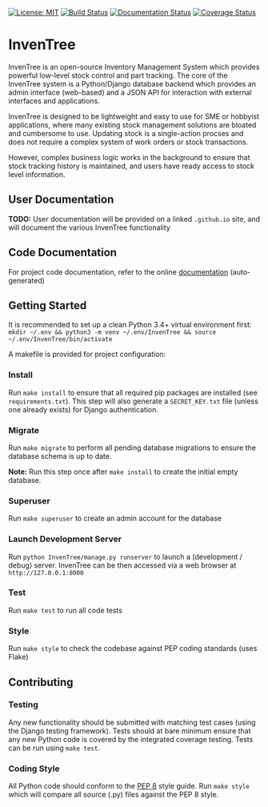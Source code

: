 [![License: MIT](https://img.shields.io/badge/License-MIT-yellow.svg)](https://opensource.org/licenses/MIT) [![Build Status](https://travis-ci.org/inventree/InvenTree.svg?branch=master)](https://travis-ci.org/inventree/InvenTree) [![Documentation Status](https://readthedocs.org/projects/inventree/badge/?version=latest)](https://inventree.readthedocs.io/en/latest/?badge=latest) [![Coverage Status](https://coveralls.io/repos/github/inventree/InvenTree/badge.svg)](https://coveralls.io/github/inventree/InvenTree)

# InvenTree 
InvenTree is an open-source Inventory Management System which provides powerful low-level stock control and part tracking. The core of the InvenTree system is a Python/Django database backend which provides an admin interface (web-based) and a JSON API for interaction with external interfaces and applications.

InvenTree is designed to be lightweight and easy to use for SME or hobbyist applications, where many existing stock management solutions are bloated and cumbersome to use. Updating stock is a single-action procses and does not require a complex system of work orders or stock transactions. 

However, complex business logic works in the background to ensure that stock tracking history is maintained, and users have ready access to stock level information.

## User Documentation

**TODO:** User documentation will be provided on a linked ```.github.io``` site, and will document the various InvenTree functionality

## Code Documentation

For project code documentation, refer to the online [documentation](http://inventree.readthedocs.io/en/latest/) (auto-generated)


## Getting Started

It is recommended to set up a clean Python 3.4+ virtual environment first:
`mkdir ~/.env && python3 -m venv ~/.env/InvenTree && source ~/.env/InvenTree/bin/activate`

A makefile is provided for project configuration:

### Install

Run `make install` to ensure that all required pip packages are installed (see `requirements.txt`). This step will also generate a `SECRET_KEY.txt` file (unless one already exists) for Django authentication.

### Migrate

Run `make migrate` to perform all pending database migrations to ensure the database schema is up to date. 

**Note:** Run this step once after `make install` to create the initial empty database.

### Superuser

Run `make superuser` to create an admin account for the database

### Launch Development Server

Run `python InvenTree/manage.py runserver` to launch a (development / debug) server. InvenTree can be then accessed via a web browser at `http://127.0.0.1:8000`

### Test

Run `make test` to run all code tests

### Style

Run `make style` to check the codebase against PEP coding standards (uses Flake)

## Contributing

### Testing

Any new functionality should be submitted with matching test cases (using the Django testing framework). Tests should at bare minimum ensure that any new Python code is covered by the integrated coverage testing. Tests can be run using `make test`.

### Coding Style

All Python code should conform to the [PEP 8](https://www.python.org/dev/peps/pep-0008/) style guide. Run `make style` which will compare all source (.py) files against the PEP 8 style. 
